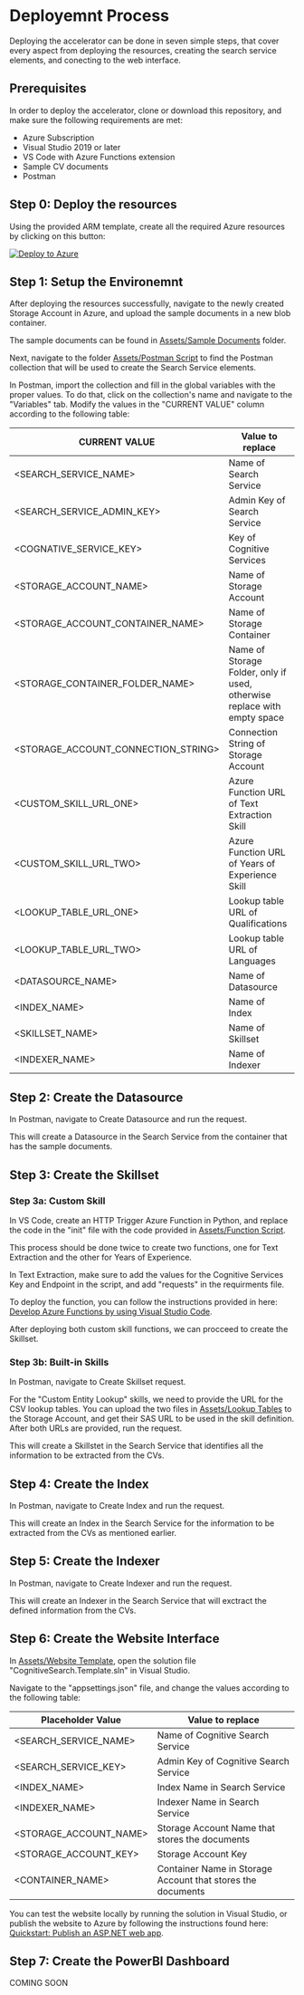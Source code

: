 # Deployemnt Process
Deploying the accelerator can be done in seven simple steps, that cover every aspect from deploying the resources, creating the search service elements, and conecting to the web interface. 

## Prerequisites
In order to deploy the accelerator, clone or download this repository, and make sure the following requirements are met:
- Azure Subscription 
- Visual Studio 2019 or later
- VS Code with Azure Functions extension
- Sample CV documents
- Postman 

## Step 0: Deploy the resources
Using the provided ARM template, create all the required Azure resources by clicking on this button: 

[![Deploy to Azure](https://aka.ms/deploytoazurebutton)](https://portal.azure.com/#create/Microsoft.Template/uri/https%3A%2F%2Fraw.githubusercontent.com%2FAhmedAlmu%2Fcv-knowledge-engine-accelerator-v2%2Fmain%2FAssets%2FARM%2520Template%2Ftemplate.json)

## Step 1: Setup the Environemnt 
After deploying the resources successfully, navigate to the newly created Storage Account in Azure, and upload the sample documents in a new blob container.

The sample documents can be found in [Assets/Sample Documents](https://github.com/AhmedAlmu/cv-knowledge-engine-accelerator/tree/main/Assets/Sample%20Documents) folder. 

Next, navigate to the folder [Assets/Postman Script](https://github.com/AhmedAlmu/cv-knowledge-engine-accelerator/tree/main/Assets/Postman%20Script) to find the Postman collection that will be used to create the Search Service elements. 

In Postman, import the collection and fill in the global variables with the proper values. To do that, click on the collection's name and navigate to the "Variables" tab. Modify the values in the "CURRENT VALUE" column according to the following table: 

| CURRENT VALUE | Value to replace |
| ------ | ------ |
| <SEARCH_SERVICE_NAME> | Name of Search Service |
| <SEARCH_SERVICE_ADMIN_KEY> | Admin Key of Search Service |
| <COGNATIVE_SERVICE_KEY> | Key of Cognitive Services |
| <STORAGE_ACCOUNT_NAME> | Name of Storage Account |
| <STORAGE_ACCOUNT_CONTAINER_NAME> | Name of Storage Container |
| <STORAGE_CONTAINER_FOLDER_NAME> | Name of Storage Folder, only if used, otherwise replace with empty space |
| <STORAGE_ACCOUNT_CONNECTION_STRING> | Connection String of Storage Account  |
| <CUSTOM_SKILL_URL_ONE> | Azure Function URL of Text Extraction Skill |
| <CUSTOM_SKILL_URL_TWO> | Azure Function URL of Years of Experience Skill |
| <LOOKUP_TABLE_URL_ONE> | Lookup table URL of Qualifications |
| <LOOKUP_TABLE_URL_TWO> | Lookup table URL of Languages |
| <DATASOURCE_NAME> | Name of Datasource |
| <INDEX_NAME> | Name of Index |
| <SKILLSET_NAME> | Name of Skillset |
| <INDEXER_NAME> | Name of Indexer |

## Step 2: Create the Datasource
In Postman, navigate to Create Datasource and run the request. 

This will create a Datasource in the Search Service from the container that has the sample documents. 

## Step 3: Create the Skillset 
### Step 3a: Custom Skill
In VS Code, create an HTTP Trigger Azure Function in Python, and replace the code in the "init" file with the code provided in [Assets/Function Script](https://github.com/AhmedAlmu/cv-knowledge-engine-accelerator/tree/main/Assets/Function%20Script). 

This process should be done twice to create two functions, one for Text Extraction and the other for Years of Experience. 

In Text Extraction, make sure to add the values for the Cognitive Services Key and Endpoint in the script, and add "requests" in the requirments file.

To deploy the function, you can follow the instructions provided in here: [Develop Azure Functions by using Visual Studio Code](https://docs.microsoft.com/en-us/azure/azure-functions/functions-develop-vs-code?tabs=python).

After deploying both custom skill functions, we can procceed to create the Skillset. 

### Step 3b: Built-in Skills
In Postman, navigate to Create Skillset request. 

For the "Custom Entity Lookup" skills, we need to provide the URL for the CSV lookup tables. You can upload the two files in [Assets/Lookup Tables](https://github.com/AhmedAlmu/cv-knowledge-engine-accelerator/tree/main/Assets/Lookup%20Tables) to the Storage Account, and get their SAS URL to be used in the skill definition. After both URLs are provided, run the request.  

This will create a Skillstet in the Search Service that identifies all the information to be extracted from the CVs.

## Step 4: Create the Index
In Postman, navigate to Create Index and run the request. 

This will create an Index in the Search Service for the information to be extracted from the CVs as mentioned earlier.

## Step 5: Create the Indexer
In Postman, navigate to Create Indexer and run the request. 

This will create an Indexer in the Search Service that will exctract the defined information from the CVs.

## Step 6: Create the Website Interface
In [Assets/Website Template](https://github.com/AhmedAlmu/cv-knowledge-engine-accelerator/tree/main/Assets/Website%20Template), open the solution file "CognitiveSearch.Template.sln" in Visual Studio. 

Navigate to the "appsettings.json" file, and change the values according to the following table:

| Placeholder Value | Value to replace |
| ------ | ------ |
| <SEARCH_SERVICE_NAME> | Name of Cognitive Search Service |
| <SEARCH_SERVICE_KEY> | Admin Key of Cognitive Search Service |
| <INDEX_NAME> | Index Name in Search Service |
| <INDEXER_NAME> | Indexer Name in Search Service |
| <STORAGE_ACCOUNT_NAME> | Storage Account Name that stores the documents |
| <STORAGE_ACCOUNT_KEY> | Storage Account Key |
| <CONTAINER_NAME> | Container Name in Storage Account that stores the documents |

You can test the website locally by running the solution in Visual Studio, or publish the website to Azure by following the instructions found here: [Quickstart: Publish an ASP.NET web app](https://docs.microsoft.com/en-US/visualstudio/deployment/quickstart-deploy-aspnet-web-app?view=vs-2019&tabs=azure).

## Step 7: Create the PowerBI Dashboard
COMING SOON
